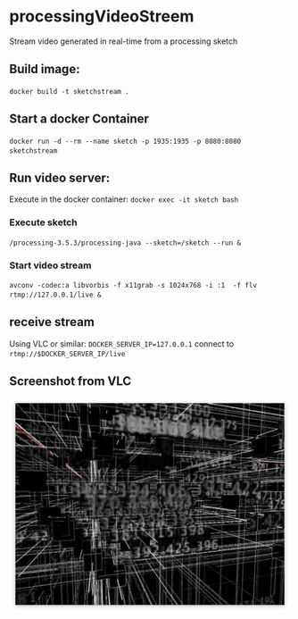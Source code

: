 # processingVideoStreem
Stream video generated in real-time from a processing sketch

## Build image:
`docker build -t sketchstream .`

## Start a docker Container
`docker run -d --rm --name sketch -p 1935:1935 -p 8080:8080 sketchstream`

## Run video server:
Execute in the docker container: 
`docker exec -it sketch bash`

### Execute sketch
`/processing-3.5.3/processing-java --sketch=/sketch --run &`

### Start video stream
`avconv -codec:a libvorbis -f x11grab -s 1024x768 -i :1  -f flv rtmp://127.0.0.1/live &`


## receive stream
Using VLC or similar: 
`DOCKER_SERVER_IP=127.0.0.1`
connect to  `rtmp://$DOCKER_SERVER_IP/live`


## Screenshot from VLC
![Screenshot](screenshot.png)
